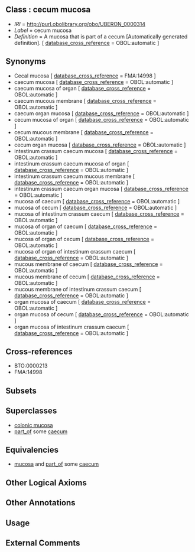 
## Class : cecum mucosa

 * *IRI* = http://purl.obolibrary.org/obo/UBERON_0000314
 * *Label* = cecum mucosa
 * *Definition* = A mucosa that is part of a cecum [Automatically generated definition]. [ [database_cross_reference](../../ef/oboInOwl#hasDbXref.md) = OBOL:automatic ]

## Synonyms

 * Cecal mucosa [ [database_cross_reference](../../ef/oboInOwl#hasDbXref.md) = FMA:14998 ]
 * caecum mucosa [ [database_cross_reference](../../ef/oboInOwl#hasDbXref.md) = OBOL:automatic ]
 * caecum mucosa of organ [ [database_cross_reference](../../ef/oboInOwl#hasDbXref.md) = OBOL:automatic ]
 * caecum mucous membrane [ [database_cross_reference](../../ef/oboInOwl#hasDbXref.md) = OBOL:automatic ]
 * caecum organ mucosa [ [database_cross_reference](../../ef/oboInOwl#hasDbXref.md) = OBOL:automatic ]
 * cecum mucosa of organ [ [database_cross_reference](../../ef/oboInOwl#hasDbXref.md) = OBOL:automatic ]
 * cecum mucous membrane [ [database_cross_reference](../../ef/oboInOwl#hasDbXref.md) = OBOL:automatic ]
 * cecum organ mucosa [ [database_cross_reference](../../ef/oboInOwl#hasDbXref.md) = OBOL:automatic ]
 * intestinum crassum caecum mucosa [ [database_cross_reference](../../ef/oboInOwl#hasDbXref.md) = OBOL:automatic ]
 * intestinum crassum caecum mucosa of organ [ [database_cross_reference](../../ef/oboInOwl#hasDbXref.md) = OBOL:automatic ]
 * intestinum crassum caecum mucous membrane [ [database_cross_reference](../../ef/oboInOwl#hasDbXref.md) = OBOL:automatic ]
 * intestinum crassum caecum organ mucosa [ [database_cross_reference](../../ef/oboInOwl#hasDbXref.md) = OBOL:automatic ]
 * mucosa of caecum [ [database_cross_reference](../../ef/oboInOwl#hasDbXref.md) = OBOL:automatic ]
 * mucosa of cecum [ [database_cross_reference](../../ef/oboInOwl#hasDbXref.md) = OBOL:automatic ]
 * mucosa of intestinum crassum caecum [ [database_cross_reference](../../ef/oboInOwl#hasDbXref.md) = OBOL:automatic ]
 * mucosa of organ of caecum [ [database_cross_reference](../../ef/oboInOwl#hasDbXref.md) = OBOL:automatic ]
 * mucosa of organ of cecum [ [database_cross_reference](../../ef/oboInOwl#hasDbXref.md) = OBOL:automatic ]
 * mucosa of organ of intestinum crassum caecum [ [database_cross_reference](../../ef/oboInOwl#hasDbXref.md) = OBOL:automatic ]
 * mucous membrane of caecum [ [database_cross_reference](../../ef/oboInOwl#hasDbXref.md) = OBOL:automatic ]
 * mucous membrane of cecum [ [database_cross_reference](../../ef/oboInOwl#hasDbXref.md) = OBOL:automatic ]
 * mucous membrane of intestinum crassum caecum [ [database_cross_reference](../../ef/oboInOwl#hasDbXref.md) = OBOL:automatic ]
 * organ mucosa of caecum [ [database_cross_reference](../../ef/oboInOwl#hasDbXref.md) = OBOL:automatic ]
 * organ mucosa of cecum [ [database_cross_reference](../../ef/oboInOwl#hasDbXref.md) = OBOL:automatic ]
 * organ mucosa of intestinum crassum caecum [ [database_cross_reference](../../ef/oboInOwl#hasDbXref.md) = OBOL:automatic ]

## Cross-references

 * BTO:0000213
 * FMA:14998

## Subsets


## Superclasses

 * [colonic mucosa](../../UBERON/17/UBERON_0000317.md)
 * [part_of](../../BFO/50/BFO_0000050.md) some [caecum](../../UBERON/53/UBERON_0001153.md)

## Equivalencies

 * [mucosa](../../UBERON/44/UBERON_0000344.md) and [part_of](../../BFO/50/BFO_0000050.md) some [caecum](../../UBERON/53/UBERON_0001153.md)

## Other Logical Axioms


## Other Annotations


## Usage


## External Comments

